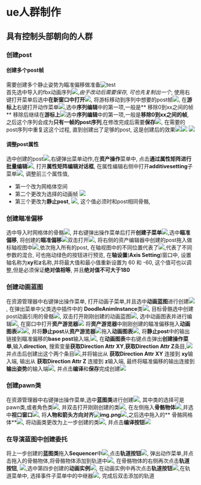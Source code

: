 # ue人群制作

## 具有控制头部朝向的人群

### 创建post

#### 创建多个post帧

需要创建多个静止姿势为瞄准偏移做准备![test](image_/crowd_000.png)  
首先选中导入的fbx动画序列![](image_/crowd_001.png),_由于改动后需要保存, 可也先复制出一个_,
使用右键打开菜单后选中**在新窗口中打开**![](image_/crowd_002.png),
将游标移动到序列中想要的post帧![](image_/crowd_004.png),
在**游标上**右键打开动作菜单![](image_/crowd_005.png),选中**序列编辑**中的第一项,一般是**
移除0到xx之间的帧**
移除后继续在**游标上**![](image_/crowd_007.png)选中**序列编辑**中的第一项,一般是**移除0到xx之间的帧**,
之后这个序列会成为**只有一帧的post序列**,在修改完成后需要**保存**![](image_/crowd_008.png),
在需要的post序列中重复这这个过程, 直到创建出了足够的post,
这是创建后的效果![](image_/crowd_014.png)![](image_/crowd_017.png)
![](image_/crowd_019.png)

#### 调整post属性

选中创建的post![](image_/crowd_027.png),右键弹出菜单动作,在**资产操作**菜单中,
点击**通过属性矩阵进行批量编辑**![](image_/crowd_030.png),
打开**属性矩阵编辑对话框**, 在属性编辑右侧中打开**additivesetting**子菜单![](image_/crowd_031.png),
调整前三个属性值,

- 第一个改为网格体空间
- 第二个更改为选择的动画帧
  ![](image_/crowd_035.png)
- 第三个更改为**静止post**, ![](image_/crowd_036.png),
  这个值必须时和post相同骨骼,

### 创建瞄准偏移

选中导入时网格体的骨骼![](image_/crowd_047.png),
并右键弹出操作菜单后打开**创建子菜单**![](image_/crowd_048.png),选中**瞄准偏移**,
将创建的**瞄准偏移**![](image_/crowd_049.png)双击打开![](image_/crowd_050.png),
将右侧的资产编辑器中创建的post拖入做标轴视图中![](image_/crowd_052.png),依次拖入所有的post,
在轴视图中的不同位置代表了![](image_/img_1.png),代表了不同参数的混合, 可也拖动绿色的按钮进行预览,
在**轴设置**(**Axis Setting**)窗口中, 设置轴名称为**xy**和**z**名称,并将最大值和最小值重新设置为 60 和 -60,
这个值可也以调整,但是必须保证**绝对值相等**, 并且**绝对值不可大于180**

### 创建动画蓝图

在资源管理器中右键弹出操作菜单, 打开动画子菜单,并且选中**动画蓝图**进行创建![](image_/crowd_066.png),
在弹出菜单中父类选中插件中的 **DoodleAnimInstance**类![](image_/crowd_067.png),
目标骨骼选中创建post动画引用的骨骼![](image_/crowd_075.png),
双击打开刚刚创建的动画蓝图![](image_/crowd_076.png),
选中动画图表并进行编辑![](image_/crowd_084.png),
在窗口中打开**资产游览器**![](image_/img.png)
将**资产游览器**中刚刚创建的瞄准偏移拖入**动画图表**![](image_/crowd_086.png)![](image_/crowd_087.png),
并将**静止post**从**资产游览器**![](image_/crowd_089.png)拖入**动画图表**![](image_/crowd_090.png),
将**静止post**中的输出链接到瞄准偏移的**base post**输入端,![](image_/crowd_092.png),
在**动画图表**中右键点击弹出**创建操作菜单**,输入**direction**,
搜索变量**获取Direction Attr XY**,**获取Direction Attr Z**条目,![](image_/crowd_101.png)
并点击后创建出这个两个条目![](image_/crowd_119.png),并将输出从 **获取Direction Attr XY** 连接到
**xy**输入端, 输出从 **获取Direction Attr Z** 连接到 **z**输入端,
最终将瞄准偏移的输出连接到**输出姿势**的输入端![](image_/crowd_124.png),
并点击**编译**和**保存**完成创建![](image_/img_2.png)

### 创建pawn类

在资源管理器中右键弹出操作菜单,选中**蓝图类**进行创建![](image_/crowd_125.png),
其中类的选择可是pawn类,或者角色类![](image_/crowd_126.png), 并双击打开刚刚创建的类![](image_/crowd_128.png),
在左侧拖入**骨骼物体**![](image_/crowd_130.png),并选中**视口窗口**![](image_/crowd_131.png),
将**人物和箭头方向对齐![img.png](img.png)**![](image_/crowd_132.png),之后选中拖入的**
骨骼网格体**![](image_/crowd_130.png),
将动画类更改为上一步创建的类![](image_/crowd_136.png), 并点击**编译按钮**![](image_/crowd_141.png)

### 在导演蓝图中创建委托

将上一步创建的**蓝图类**拖入**Sequencer**中![](image_/crowd_148.png),点击**轨道按钮**![](image_/crowd_149.png),
弹出动作菜单,并点击拖入的骨骼物体,将骨骼物体添加到轨道中![](image_/crowd_150.png),
在骨骼物体的右侧再次点击**轨道按钮**, ![](image_/crowd_151.png),选中第四步创建的**动画实例**![](image_/crowd_153.png),
在动画实例中再次点击**轨道按钮**![](image_/crowd_154.png),在轨道菜单中, 选择事件子菜单中的中继器![](image_/crowd_155.png),
完成后双击添加的轨道


